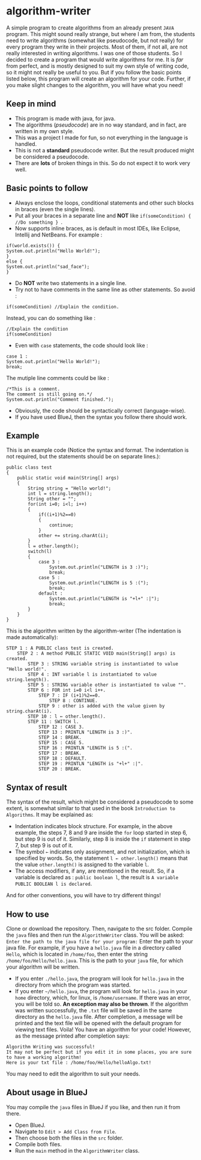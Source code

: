 # algorithm-writer
A simple program to create algorithms from an already present `JAVA` program. This might sound really strange, but where I am from, the students need to write algorithms (somewhat like pseudocode, but not really) for every program they write in their projects. Most of them, if not all, are not really interested in writing algorithms. I was one of those students. So I decided to create a program that would write algorithms for me. It is *far* from perfect, and is mostly designed to suit my own style of writing code, so it might not really be useful to you. But if you follow the basic points listed below, this program will create an algorithm for your code. Further, if you make slight changes to the algorithm, you will have what you need! 

## Keep in mind
* This program is made with java, for java.
* The algorithms (*pseudocode*) are in no way standard, and in fact, are written in my own style.
* This was a project I made for fun, so not everything in the language is handled.
* This is not a **standard** pseudocode writer. But the result produced might be considered a pseudocode.
* There are **lots** of broken things in this. So do not expect it to work very well.

## Basic points to follow
* Always enclose the loops, conditional statements and other such blocks in braces (even the single lines).
* Put all your braces in a separate line and **NOT** like `if(someCondition) { //Do something } `.
* Now supports inline braces, as is default in most IDEs, like Eclipse, Intellij and NetBeans. For example :
```
if(world.exists()) {
System.out.println("Hello World!");
}
else {
System.out.println("sad_face");
}
```
* Do **NOT** write two statements in a single line.
* Try not to have comments in the same line as other statements. So avoid :
```
if(someCondition) //Explain the condition.
```
Instead, you can do something like :
```
//Explain the condition
if(someCondition)
```
* Even with `case` statements, the code should look like :
```
case 1 :
System.out.println("Hello World!");
break;
```
The mutiple line comments could be like :
```
/*This is a comment.
The comment is still going on.*/
System.out.println("Comment finished.");
```
* Obviously, the code should be syntactically correct (language-wise).
* If you have used BlueJ, then the syntax you follow there should work.

## Example
This is an example code (Notice the syntax and format. The indentation is not required, but the statements should be on separate lines.):
```
public class test
{
    public static void main(String[] args)
    {
        String string = "Hello world!";
        int l = string.length();
        String other = "";
        for(int i=0; i<l; i++)
        {
            if((i+1)%2==0)
            {
                continue;
            }
            other += string.charAt(i);
        }
        l = other.length();
        switch(l)
        {
            case 3 :
                System.out.println("LENGTH is 3 :)");
                break;
            case 5 :
                System.out.println("LENGTH is 5 :(");
                break;
            default :
                System.out.println("LENGTH is "+l+" :|");
                break;
        }
    }
}
```
This is the algorithm written by the algorithm-writer (The indentation is made automatically):
```
STEP 1 : A PUBLIC class test is created.
    STEP 2 : A method PUBLIC STATIC VOID main(String[] args) is created.
        STEP 3 : STRING variable string is instantiated to value "Hello world!".
        STEP 4 : INT variable l is instantiated to value string.length().
        STEP 5 : STRING variable other is instantiated to value "".
        STEP 6 : FOR int i=0 i<l i++.
            STEP 7 : IF (i+1)%2==0.
                STEP 8 : CONTINUE.
            STEP 9 : other is added with the value given by string.charAt(i).
        STEP 10 : l ← other.length().
        STEP 11 : SWITCH l.
            STEP 12 : CASE 3.
            STEP 13 : PRINTLN "LENGTH is 3 :)".
            STEP 14 : BREAK.
            STEP 15 : CASE 5.
            STEP 16 : PRINTLN "LENGTH is 5 :(".
            STEP 17 : BREAK.
            STEP 18 : DEFAULT.
            STEP 19 : PRINTLN "LENGTH is "+l+" :|".
            STEP 20 : BREAK.
```
## Syntax of result
The syntax of the result, which might be considered a pseudocode to some extent, is somewhat similar to that used in the book `Introduction to Algorithms`. It may be explained as:

* Indentation indicates block structure. For example, in the above example, the steps 7, 8 and 9 are inside the `for` loop started in step 6, but step 9 is out of it. Similarly, step 8 is inside the `if` statement in step 7, but step 9 is out of it.
* The symbol `←` indicates only assignment, and not initialization, which is specified by words. So, the statement `l ← other.length()` means that the value `other.length()` is assigned to the variable `l`.
* The access modifiers, if any, are mentioned in the result. So, if a variable is declared as : `public boolean l`, the result is `A variable PUBLIC BOOLEAN l is declared`.

And for other conventions, you will have to try different things!

## How to use
Clone or download the repository. Then, navigate to the src folder. Compile the `java` files and then run the `AlgorithmWriter` class. You will be asked:
`Enter the path to the java file for your program:`
Enter the path to your java file. For example, if you have a `hello.java` file in a directory called `Hello`, which is located in `/home/foo`, then enter the string `/home/foo/Hello/hello.java`. This is the path to your `java` file, for which your algorithm will be written.
* If you enter `./hello.java`, the program will look for `hello.java` in the directory from which the program was started.
* If you enter `~/hello.java`, the program will look for `hello.java` in your `home` directory, which, for linux, is `/home/username`.
If there was an error, you will be told so. **An exception may also be thrown**. If the algorithm was written successfully, the `.txt` file will be saved in the same directory as the `hello.java` file. After completion, a message will be printed and the text file will be opened with the default program for viewing text files.
Voila! You have an algorithm for your code!
However, as the message printed after completion says:
```
Algorithm Writing was successful!
It may not be perfect but if you edit it in some places, you are sure to have a working algorithm!
Here is your txt file : /home/foo/Hello/helloAlgo.txt!
```
You may need to edit the algorithm to suit your needs.

## About usage in BlueJ
You may compile the `java` files in BlueJ if you like, and then run it from there.
* Open BlueJ.
* Navigate to `Edit > Add Class from File`.
* Then choose both the files in the `src` folder.
* Compile both files.
* Run the `main` method in the `AlgorithmWriter` class.
